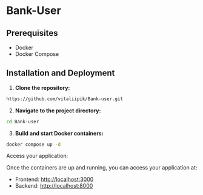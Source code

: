 # Bank-User

## Prerequisites

- Docker
- Docker Compose

## Installation and Deployment

1. **Clone the repository:**

```bash
https://github.com/vitaliipik/Bank-user.git
   ```

2. **Navigate to the project directory:**
```bash
cd Bank-user
```
3. **Build and start Docker containers:**
 ```bash
 docker compose up -d
```

Access your application:

Once the containers are up and running, you can access your application at:

- Frontend: [http://localhost:3000](http://localhost:3000)
- Backend: [http://localhost:8000](http://localhost:8000)
